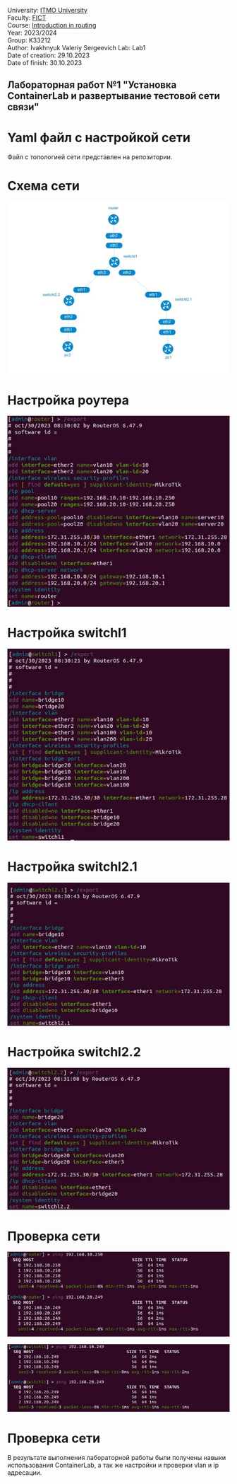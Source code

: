 University: [ITMO University](https://itmo.ru/ru/)  
Faculty: [FICT](https://fict.itmo.ru)  
Course: [Introduction in routing](https://github.com/itmo-ict-faculty/introduction-in-routing)  
Year: 2023/2024  
Group: K33212  
Author: Ivakhnyuk Valeriy Sergeevich
Lab: Lab1  
Date of creation: 29.10.2023  
Date of finish: 30.10.2023  


## Лабораторная работ №1 "Установка ContainerLab и развертывание тестовой сети связи"



# Yaml файл с настройкой сети

Файл с топологией сети представлен на репозитории.

# Схема сети

![](pics/7.jpg)

# Настройка роутера

![](pics/1.jpg)

# Настройка switchl1

![](pics/2.jpg)

# Настройка switchl2.1

![](pics/3.jpg)

# Настройка switchl2.2

![](pics/4.jpg)

# Проверка сети

![](pics/5.jpg)

![](pics/6.jpg)

# Проверка сети

В результате выполнения лабораторной работы были получены навыки использования ContainerLab, а так же настройки и проверки vlan и ip адресации.
